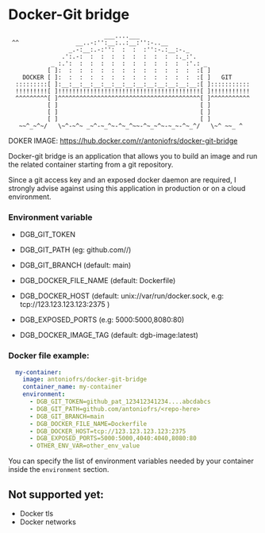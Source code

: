 # Docker-Git bridge

```
                           ___....___
 ^^                __..-:'':__:..:__:'':-..__
                 _.-:__:.-:'':  :  :  :'':-.:__:-._
               .':.-:  :  :  :  :  :  :  :  :  :._:'.
            _ :.':  :  :  :  :  :  :  :  :  :  :  :'.: _
           [ ]:  :  :  :  :  :  :  :  :  :  :  :  :  :[ ]
    DOCKER [ ]:  :  :  :  :  :  :  :  :  :  :  :  :  :[ ]   GIT
  :::::::::[ ]:__:__:__:__:__:__:__:__:__:__:__:__:__:[ ]:::::::::::
  !!!!!!!!![ ]!!!!!!!!!!!!!!!!!!!!!!!!!!!!!!!!!!!!!!!![ ]!!!!!!!!!!!
  ^^^^^^^^^[ ]^^^^^^^^^^^^^^^^^^^^^^^^^^^^^^^^^^^^^^^^[ ]^^^^^^^^^^^
           [ ]                                        [ ]
           [ ]                                        [ ]
           [ ]                                        [ ]
   ~~^_~^~/   \~^-~^~ _~^-~_^~-^~_^~~-^~_~^~-~_~-^~_^/   \~^ ~~_ ^
```
DOKER IMAGE: https://hub.docker.com/r/antoniofrs/docker-git-bridge

Docker-git bridge is an application that allows you to build an image and run
the related container starting from a git repository.

Since a git access key and an exposed docker daemon are required,
I strongly advise against using this application in production or on a cloud environment.


### Environment variable

- DGB_GIT_TOKEN
- DGB_GIT_PATH  (eg: github.com/<username>/<repo>)
- DGB_GIT_BRANCH (default: main)

- DGB_DOCKER_FILE_NAME (default: Dockerfile)
- DGB_DOCKER_HOST (default: unix://var/run/docker.sock, e.g: tcp://123.123.123.123:2375 )
- DGB_EXPOSED_PORTS (e.g: 5000:5000,8080:80)
- DGB_DOCKER_IMAGE_TAG (default: dgb-image:latest)

### Docker file example:

```yml
  my-container:
    image: antoniofrs/docker-git-bridge
    container_name: my-container
    environment:
      - DGB_GIT_TOKEN=github_pat_123412341234....abcdabcs
      - DGB_GIT_PATH=github.com/antoniofrs/<repo-here>
      - DGB_GIT_BRANCH=main
      - DGB_DOCKER_FILE_NAME=Dockerfile
      - DGB_DOCKER_HOST=tcp://123.123.123.123:2375
      - DGB_EXPOSED_PORTS=5000:5000,4040:4040,8080:80
      - OTHER_ENV_VAR=other_env_value
```

You can specify the list of environment variables needed by your container inside the `environment` section.

## Not supported yet:
- Docker tls
- Docker networks
